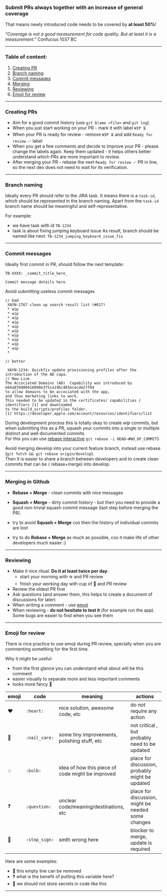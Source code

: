 ### Submit PRs always together with an increase of general coverage

That means newly introduced code needs to be covered by **at least 50%**!

_"Coverage is not a good measurement for code quality. But at least it is a measurement."_ 
Confucius 1037 BC

---------------

### Table of content:

1. [Creating PR](#creating-prs)
1. [Branch naming](#branch-naming)
1. [Commit messages](#commit-messages)
1. [Merging](#merging-in-github)
1. [Reviewing](#reviewing)
1. [Emoji for review](#emoji-for-review)

---------------

### Creating PRs

- Aim for a good commit history (use `git blame <file>` and `git log`).
- When you just start working on your PR - mark it with label `WIP ⏳`
- When your PR is ready for review - remove `WIP ⏳` and add `Ready for review ✅` label
- When you get a few comments and decide to improve your PR - please change the labels again. Keep
  them updated - it helps others better understand which PRs are more important to review.
- After merging your PR - rebase the next `Ready for review ✅` PR in line, so the next dev does not
  need to wait for its verification.

---------------

### Branch naming

Ideally every PR should refer to the JIRA task. It means there is a `task-id`, which should be
represented in the branch naming. Apart from the `task-id` branch name should be meaningful and
self-representative.

For example:

- we have task with id `TB-1234`
- task is about fixing jumping keyboard issue As result, branch should be named like
  next: ``TB-1234_jumping_keyboard_issue_fix``

---------------

### Commit messages

Ideally first commit in PR, should follow the next template:

```
TB-XXXX: _commit_title_here_
 
Commit message details here
```

Avoid submitting useless commit messages

```
// bad  
 XAYN-1767 clean up search result list (#617)
 * wip
 * wip
 * wip
 * wip
 * wip
 * wip
 * wip
 * wip
 * wip
 * wip  
 *

// better  

 XAYN-1234: Quickfix update provisioning profiles after the introduction of the AD capa.
// New Line
The Accociated Domains (AD)  Capability was introduced by e64a876900416098e375ca19bc483ececde27f84
to allow domains to be accociated with the app,
and thus marketing links to work.
This needed to be updated in the certificates/ capabilities / identifiers [1] and downloaded
to the build_scripts/profiles folder.  
[1] https://developer.apple.com/account/resources/identifiers/list  
```

During development process this is totally okay to create _wip_ commits, but when submitting this as
a PR, squash your commits into a single or multiple  
distinct and well documented commits.  
For this you can
use [rebase interactive](https://hackernoon.com/beginners-guide-to-interactive-rebasing-346a3f9c3a6d) `git rebase -i HEAD~#NO_OF_COMMITS`

Avoid merging develop into your current feature branch, instead use
rebase (`git fetch && git rebase origin/develop`).  
Then it is easier to share a branch between developers and to create clean commits that can be (
rebase+merge) into develop.

---------------

### Merging in Github

- **Rebase + Merge** - clean commits with nice messages
- **Squash + Merge** - dirty commit history - but then you need to provide a good non-trivial squash
  commit message (last step before merging the PR).

- try to avoid **Squash + Merge** cos then the history of individual commits are lost
- try to do **Rebase + Merge** as much as possible, cos it make life of other developers much
  easier :)

---------------

### Reviewing

- Make it nice ritual. **Do it at least twice per day**:
    - start your morning with :coffee: and PR review
    - finish your working day with cup of :tea: and PR review
- Review the oldest PR first
- Ask questions (and answer them, this helps to create a document of discussions for later)
- When writing a comment - use [emoji](#emoji-for-review)
- When reviewing - **do not hesitate to test it** (for example run the app). Some bugs are easier to
  find when you see them

---------------

### Emoji for review

There is nice practice to use emoji during PR review, specially when you are commenting something
for the first time.

Why it might be useful:

- from the first glance you can understand what about will be this comment
- easier visually to separate more and less important comments
- looks more fancy :tada:

| emoji | code | meaning | actions |
|-------|------|---------|---------|
| :heart: | `:heart:` | nice solution, awesome code, etc | do not require any action |
| :nail_care: | `:nail_care:` | some tiny improvements, polishing stuff, etc | not critical , but probably need to be updated |
| :bulb: | `:bulb:` | idea of how this piece of code might be improved | place for discussion, probably might be updated |
| :question: | `:question:` | unclear code/meaning/destinations, etc | place for discussion, might be needed some changes |
| :stop_sign: | `:stop_sign:` | smth wrong here | blocker to merge, update is required |

Here are some examples:

- :nail_care: this empty line can be removed
- :question: what is the benefit of putting this variable here?
- :stop_sign: we should not store secrets in code like this

-----------
